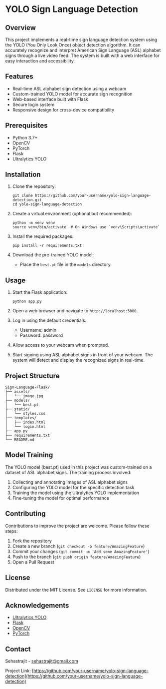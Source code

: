 # YOLO Sign Language Detection

## Overview
This project implements a real-time sign language detection system using the YOLO (You Only Look Once) object detection algorithm. It can accurately recognize and interpret American Sign Language (ASL) alphabet signs through a live video feed. The system is built with a web interface for easy interaction and accessibility.

## Features
- Real-time ASL alphabet sign detection using a webcam
- Custom-trained YOLO model for accurate sign recognition
- Web-based interface built with Flask
- Secure login system
- Responsive design for cross-device compatibility

## Prerequisites
- Python 3.7+
- OpenCV
- PyTorch
- Flask
- Ultralytics YOLO

## Installation

1. Clone the repository:
   ```
   git clone https://github.com/your-username/yolo-sign-language-detection.git
   cd yolo-sign-language-detection
   ```

2. Create a virtual environment (optional but recommended):
   ```
   python -m venv venv
   source venv/bin/activate  # On Windows use `venv\Scripts\activate`
   ```

3. Install the required packages:
   ```
   pip install -r requirements.txt
   ```

4. Download the pre-trained YOLO model:
   - Place the `best.pt` file in the `models` directory.

## Usage

1. Start the Flask application:
   ```
   python app.py
   ```

2. Open a web browser and navigate to `http://localhost:5000`.

3. Log in using the default credentials:
   - Username: admin
   - Password: password

4. Allow access to your webcam when prompted.

5. Start signing using ASL alphabet signs in front of your webcam. The system will detect and display the recognized signs in real-time.

## Project Structure
```
Sign-Language-Flask/
├── assets/
│   └── image.jpg
├── models/
│   └── best.pt
├── static/
│   └── styles.css
├── templates/
│   ├── index.html
│   └── login.html
├── app.py
├── requirements.txt
└── README.md
```

## Model Training
The YOLO model (best.pt) used in this project was custom-trained on a dataset of ASL alphabet signs. The training process involved:
1. Collecting and annotating images of ASL alphabet signs
2. Configuring the YOLO model for the specific detection task
3. Training the model using the Ultralytics YOLO implementation
4. Fine-tuning the model for optimal performance

## Contributing
Contributions to improve the project are welcome. Please follow these steps:
1. Fork the repository
2. Create a new branch (`git checkout -b feature/AmazingFeature`)
3. Commit your changes (`git commit -m 'Add some AmazingFeature'`)
4. Push to the branch (`git push origin feature/AmazingFeature`)
5. Open a Pull Request

## License
Distributed under the MIT License. See `LICENSE` for more information.

## Acknowledgements
- [Ultralytics YOLO](https://github.com/ultralytics/yolov5)
- [Flask](https://flask.palletsprojects.com/)
- [OpenCV](https://opencv.org/)
- [PyTorch](https://pytorch.org/)

## Contact
Sehastrajit - sehastrajit@gmail.com

Project Link: [https://github.com/your-username/yolo-sign-language-detection](https://github.com/your-username/yolo-sign-language-detection)
